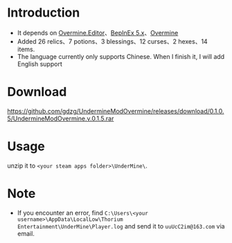 

# Introduction
* It depends on [Overmine.Editor](https://github.com/Knugel/Overmine.Editor)、[BepInEx 5.x](https://github.com/BepInEx/BepInEx)、[Overmine](https://github.com/Knugel/Overmine)
* Added 26 relics、7 potions、3 blessings、12 curses、2 hexes、14 items.
* The language currently only supports Chinese. When I finish it, I will add English support
# Download
https://github.com/gdzg/UndermineModOvermine/releases/download/0.1.0.5/UndermineModOvermine.v.0.1.5.rar
# Usage
unzip it to ``<your steam apps folder>\UnderMine\``.
# Note
* If you encounter an error, find ``C:\Users\<your username>\AppData\LocalLow\Thorium Entertainment\UnderMine\Player.log`` and send it to ``uuUcC2im@163.com`` via email.

